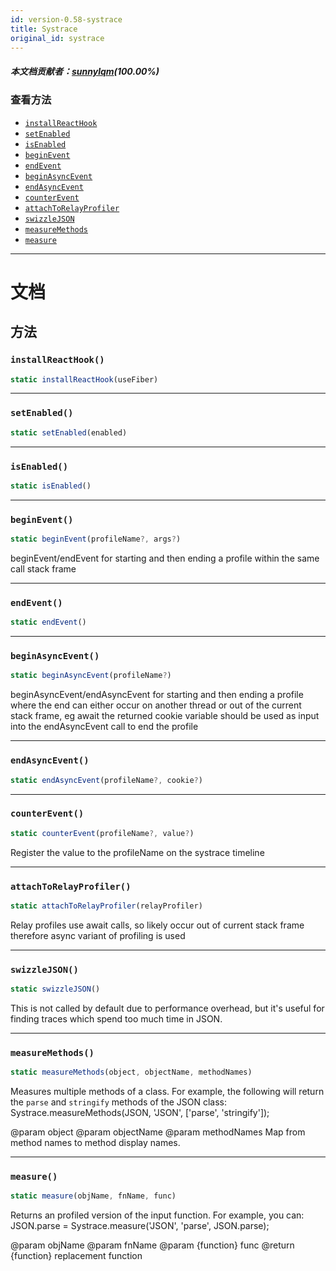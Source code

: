 ```yaml
---
id: version-0.58-systrace
title: Systrace
original_id: systrace
---
```


##### 本文档贡献者：[sunnylqm](https://github.com/search?q=sunnylqm%40qq.com+in%3Aemail&type=Users)(100.00%)

### 查看方法

- [`installReactHook`](systrace.md#installreacthook)
- [`setEnabled`](systrace.md#setenabled)
- [`isEnabled`](systrace.md#isenabled)
- [`beginEvent`](systrace.md#beginevent)
- [`endEvent`](systrace.md#endevent)
- [`beginAsyncEvent`](systrace.md#beginasyncevent)
- [`endAsyncEvent`](systrace.md#endasyncevent)
- [`counterEvent`](systrace.md#counterevent)
- [`attachToRelayProfiler`](systrace.md#attachtorelayprofiler)
- [`swizzleJSON`](systrace.md#swizzlejson)
- [`measureMethods`](systrace.md#measuremethods)
- [`measure`](systrace.md#measure)

---

# 文档

## 方法

### `installReactHook()`

```javascript
static installReactHook(useFiber)
```

---

### `setEnabled()`

```javascript
static setEnabled(enabled)
```

---

### `isEnabled()`

```javascript
static isEnabled()
```

---

### `beginEvent()`

```javascript
static beginEvent(profileName?, args?)
```

beginEvent/endEvent for starting and then ending a profile within the same call stack frame

---

### `endEvent()`

```javascript
static endEvent()
```

---

### `beginAsyncEvent()`

```javascript
static beginAsyncEvent(profileName?)
```

beginAsyncEvent/endAsyncEvent for starting and then ending a profile where the end can either occur on another thread or out of the current stack frame, eg await the returned cookie variable should be used as input into the endAsyncEvent call to end the profile

---

### `endAsyncEvent()`

```javascript
static endAsyncEvent(profileName?, cookie?)
```

---

### `counterEvent()`

```javascript
static counterEvent(profileName?, value?)
```

Register the value to the profileName on the systrace timeline

---

### `attachToRelayProfiler()`

```javascript
static attachToRelayProfiler(relayProfiler)
```

Relay profiles use await calls, so likely occur out of current stack frame therefore async variant of profiling is used

---

### `swizzleJSON()`

```javascript
static swizzleJSON()
```

This is not called by default due to performance overhead, but it's useful for finding traces which spend too much time in JSON.

---

### `measureMethods()`

```javascript
static measureMethods(object, objectName, methodNames)
```

Measures multiple methods of a class. For example, the following will return the `parse` and `stringify` methods of the JSON class: Systrace.measureMethods(JSON, 'JSON', ['parse', 'stringify']);

@param object @param objectName @param methodNames Map from method names to method display names.

---

### `measure()`

```javascript
static measure(objName, fnName, func)
```

Returns an profiled version of the input function. For example, you can: JSON.parse = Systrace.measure('JSON', 'parse', JSON.parse);

@param objName @param fnName @param {function} func @return {function} replacement function
